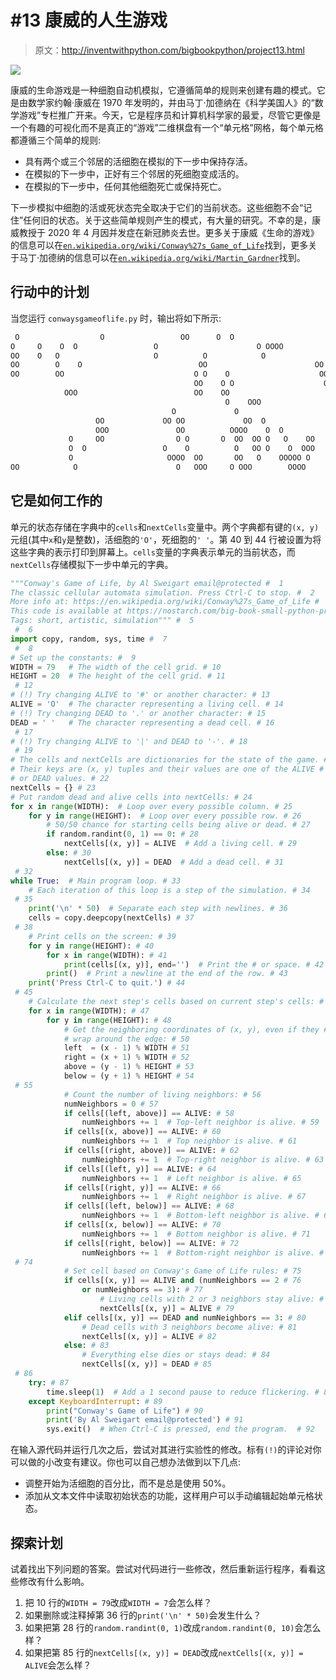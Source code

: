 # #13 康威的人生游戏

> 原文：<http://inventwithpython.com/bigbookpython/project13.html>

![](img/9d995d63aaead72cad01120081eb8f75.png)

康威的生命游戏是一种细胞自动机模拟，它遵循简单的规则来创建有趣的模式。它是由数学家约翰·康威在 1970 年发明的，并由马丁·加德纳在《科学美国人》的“数学游戏”专栏推广开来。今天，它是程序员和计算机科学家的最爱，尽管它更像是一个有趣的可视化而不是真正的“游戏”二维棋盘有一个“单元格”网格，每个单元格都遵循三个简单的规则:

*   具有两个或三个邻居的活细胞在模拟的下一步中保持存活。
*   在模拟的下一步中，正好有三个邻居的死细胞变成活的。
*   在模拟的下一步中，任何其他细胞死亡或保持死亡。

下一步模拟中细胞的活或死状态完全取决于它们的当前状态。这些细胞不会“记住”任何旧的状态。关于这些简单规则产生的模式，有大量的研究。不幸的是，康威教授于 2020 年 4 月因并发症在新冠肺炎去世。更多关于康威《生命的游戏》的信息可以在[`en.wikipedia.org/wiki/Conway%27s_Game_of_Life`](https://en.wikipedia.org/wiki/Conway%27s_Game_of_Life)找到，更多关于马丁·加德纳的信息可以在[`en.wikipedia.org/wiki/Martin_Gardner`](https://en.wikipedia.org/wiki/Martin_Gardner)找到。

## 行动中的计划

当您运行 `conwaysgameoflife.py` 时，输出将如下所示:

```py
 O                  O                 OO      O  O
O     O    O  O                 O                      O OOOO          O OO
OO    O   O                     O          O            O              O O
OO        O    O                          OO                        OO
OO        OO                             O O    O                    OO
                                         OO    O O                    O  OO
            OOO                          OO    OO                       O
                                                O    OOO
                                    O             O                     O O
                   OO             OO OO             OO  O
                   OOO               OO          OOOO    O  O
             O     OO                O O       O  OO  OO O   O    OO
             O  O                 O    O          O   OO O    O  OOO
             O                     OOOO  OO       OO   O    OOOOO O
OO            O                      O   OOO     O OOO        OOOO       O
```

## 它是如何工作的

单元的状态存储在字典中的`cells`和`nextCells`变量中。两个字典都有键的`(x, y)`元组(其中`x`和`y`是整数)，活细胞的`'O'`，死细胞的`' '`。第 40 到 44 行被设置为将这些字典的表示打印到屏幕上。`cells`变量的字典表示单元的当前状态，而`nextCells`存储模拟下一步中单元的字典。

```py
"""Conway's Game of Life, by Al Sweigart email@protected #  1
The classic cellular automata simulation. Press Ctrl-C to stop. #  2
More info at: https://en.wikipedia.org/wiki/Conway%27s_Game_of_Life #  3
This code is available at https://nostarch.com/big-book-small-python-programming #  4
Tags: short, artistic, simulation""" #  5
 #  6
import copy, random, sys, time #  7
 #  8
# Set up the constants: #  9
WIDTH = 79   # The width of the cell grid. # 10
HEIGHT = 20  # The height of the cell grid. # 11
 # 12
# (!) Try changing ALIVE to '#' or another character: # 13
ALIVE = 'O'  # The character representing a living cell. # 14
# (!) Try changing DEAD to '.' or another character: # 15
DEAD = ' '   # The character representing a dead cell. # 16
 # 17
# (!) Try changing ALIVE to '|' and DEAD to '-'. # 18
 # 19
# The cells and nextCells are dictionaries for the state of the game. # 20
# Their keys are (x, y) tuples and their values are one of the ALIVE # 21
# or DEAD values. # 22
nextCells = {} # 23
# Put random dead and alive cells into nextCells: # 24
for x in range(WIDTH):  # Loop over every possible column. # 25
    for y in range(HEIGHT):  # Loop over every possible row. # 26
        # 50/50 chance for starting cells being alive or dead. # 27
        if random.randint(0, 1) == 0: # 28
            nextCells[(x, y)] = ALIVE  # Add a living cell. # 29
        else: # 30
            nextCells[(x, y)] = DEAD  # Add a dead cell. # 31
 # 32
while True:  # Main program loop. # 33
    # Each iteration of this loop is a step of the simulation. # 34
 # 35
    print('\n' * 50)  # Separate each step with newlines. # 36
    cells = copy.deepcopy(nextCells) # 37
 # 38
    # Print cells on the screen: # 39
    for y in range(HEIGHT): # 40
        for x in range(WIDTH): # 41
            print(cells[(x, y)], end='')  # Print the # or space. # 42
        print()  # Print a newline at the end of the row. # 43
    print('Press Ctrl-C to quit.') # 44
 # 45
    # Calculate the next step's cells based on current step's cells: # 46
    for x in range(WIDTH): # 47
        for y in range(HEIGHT): # 48
            # Get the neighboring coordinates of (x, y), even if they # 49
            # wrap around the edge: # 50
            left  = (x - 1) % WIDTH # 51
            right = (x + 1) % WIDTH # 52
            above = (y - 1) % HEIGHT # 53
            below = (y + 1) % HEIGHT # 54
 # 55
            # Count the number of living neighbors: # 56
            numNeighbors = 0 # 57
            if cells[(left, above)] == ALIVE: # 58
                numNeighbors += 1  # Top-left neighbor is alive. # 59
            if cells[(x, above)] == ALIVE: # 60
                numNeighbors += 1  # Top neighbor is alive. # 61
            if cells[(right, above)] == ALIVE: # 62
                numNeighbors += 1  # Top-right neighbor is alive. # 63
            if cells[(left, y)] == ALIVE: # 64
                numNeighbors += 1  # Left neighbor is alive. # 65
            if cells[(right, y)] == ALIVE: # 66
                numNeighbors += 1  # Right neighbor is alive. # 67
            if cells[(left, below)] == ALIVE: # 68
                numNeighbors += 1  # Bottom-left neighbor is alive. # 69
            if cells[(x, below)] == ALIVE: # 70
                numNeighbors += 1  # Bottom neighbor is alive. # 71
            if cells[(right, below)] == ALIVE: # 72
                numNeighbors += 1  # Bottom-right neighbor is alive. # 73
 # 74
            # Set cell based on Conway's Game of Life rules: # 75
            if cells[(x, y)] == ALIVE and (numNeighbors == 2 # 76
                or numNeighbors == 3): # 77
                    # Living cells with 2 or 3 neighbors stay alive: # 78
                    nextCells[(x, y)] = ALIVE # 79
            elif cells[(x, y)] == DEAD and numNeighbors == 3: # 80
                # Dead cells with 3 neighbors become alive: # 81
                nextCells[(x, y)] = ALIVE # 82
            else: # 83
                # Everything else dies or stays dead: # 84
                nextCells[(x, y)] = DEAD # 85
 # 86
    try: # 87
        time.sleep(1)  # Add a 1 second pause to reduce flickering. # 88
    except KeyboardInterrupt: # 89
        print("Conway's Game of Life") # 90
        print('By Al Sweigart email@protected') # 91
        sys.exit()  # When Ctrl-C is pressed, end the program.  # 92
```

在输入源代码并运行几次之后，尝试对其进行实验性的修改。标有`(!)`的评论对你可以做的小改变有建议。你也可以自己想办法做到以下几点:

*   调整开始为活细胞的百分比，而不是总是使用 50%。
*   添加从文本文件中读取初始状态的功能，这样用户可以手动编辑起始单元格状态。

## 探索计划

试着找出下列问题的答案。尝试对代码进行一些修改，然后重新运行程序，看看这些修改有什么影响。

1.  把 10 行的`WIDTH = 79`改成`WIDTH = 7`会怎么样？
2.  如果删除或注释掉第 36 行的`print('\n' * 50)`会发生什么？
3.  如果把第 28 行的`random.randint(0, 1)`改成`random.randint(0, 10)`会怎么样？
4.  如果把第 85 行的`nextCells[(x, y)] = DEAD`改成`nextCells[(x, y)] = ALIVE`会怎么样？